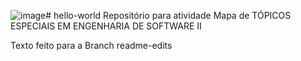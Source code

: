 ![image](https://github.com/user-attachments/assets/c74b0d9d-ab10-4eb4-8335-7dc2b1581703)# hello-world
Repositório para atividade Mapa de TÓPICOS ESPECIAIS EM ENGENHARIA DE SOFTWARE II

Texto feito para a Branch readme-edits
